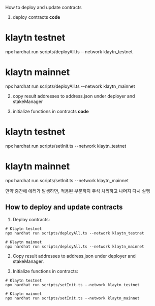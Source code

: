 How to deploy and update contracts

1. deploy contracts
**code**
# klaytn testnet
npx hardhat run scripts/deployAll.ts --network klaytn_testnet
# klaytn mainnet
npx hardhat run scripts/deployAll.ts --network klaytn_mainnet


2. copy result addresses to address.json under deployer and stakeManager

3. initialize functions in contracts
**code**
# klaytn testnet
npx hardhat run scripts/setInit.ts --network klaytn_testnet

# klaytn mainnet
npx hardhat run scripts/setInit.ts --network klaytn_mainnet

만약 중간에 에러가 발생하면, 적용된 부분까지 주석 처리하고 나머지 다시 실행


## How to deploy and update contracts

1. Deploy contracts:

```
# Klaytn testnet
npx hardhat run scripts/deployAll.ts --network klaytn_testnet

# Klaytn mainnet
npx hardhat run scripts/deployAll.ts --network klaytn_mainnet
```

2. Copy result addresses to address.json under deployer and stakeManager.

3. Initialize functions in contracts:
```
# Klaytn testnet
npx hardhat run scripts/setInit.ts --network klaytn_testnet

# Klaytn mainnet
npx hardhat run scripts/setInit.ts --network klaytn_mainnet
```
